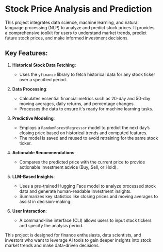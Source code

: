 # Stock Price Analysis and Prediction

This project integrates data science, machine learning, and natural language processing (NLP) to analyze and predict stock prices. It provides a comprehensive toolkit for users to understand market trends, predict future stock prices, and make informed investment decisions.

## Key Features:

1. **Historical Stock Data Fetching**: 
   - Uses the `yfinance` library to fetch historical data for any stock ticker over a specified period.

2. **Data Processing**:
   - Calculates essential financial metrics such as 20-day and 50-day moving averages, daily returns, and percentage changes.
   - Processes the data to ensure it's ready for machine learning tasks.

3. **Predictive Modeling**:
   - Employs a `RandomForestRegressor` model to predict the next day’s closing price based on historical trends and computed features.
   - The model is saved and reused to avoid retraining for the same stock ticker.

4. **Actionable Recommendations**:
   - Compares the predicted price with the current price to provide actionable investment advice (Buy, Sell, or Hold).

5. **LLM-Based Insights**:
   - Uses a pre-trained Hugging Face model to analyze processed stock data and generate human-readable investment insights.
   - Summarizes key statistics like closing prices and moving averages to assist in decision-making.

6. **User Interaction**:
   - A command-line interface (CLI) allows users to input stock tickers and specify the analysis period.

This project is designed for finance enthusiasts, data scientists, and investors who want to leverage AI tools to gain deeper insights into stock market trends and make data-driven decisions.
